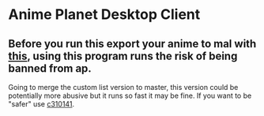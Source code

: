 # Anime Planet Desktop Client
## Before you run this export your anime to mal with [this](https://github.com/SalamanderSandwich/ap2mal/), using this program runs the risk of being banned from ap.

Going to merge the custom list version to master, this version could be potentially more abusive but it runs so fast it may be fine. If you want to be "safer" use [c310141](https://github.com/SalamanderSandwich/AP-Desktop/tree/c310141794f1a8f3b1e91dc8ecb4702bb6e0d2fa).